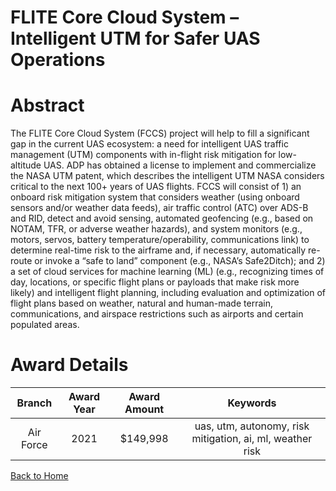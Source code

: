 
FLITE Core Cloud System – Intelligent UTM for Safer UAS Operations
==================================================================

# Abstract


The FLITE Core Cloud System (FCCS) project will help to fill a significant gap in the current UAS ecosystem: a need for intelligent UAS traffic management (UTM) components with in-flight risk mitigation for low-altitude UAS. ADP has obtained a license to implement and commercialize the NASA UTM patent, which describes the intelligent UTM NASA considers critical to the next 100+ years of UAS flights. FCCS will consist of 1) an onboard risk mitigation system that considers weather (using onboard sensors and/or weather data feeds), air traffic control (ATC) over ADS-B and RID, detect and avoid sensing, automated geofencing (e.g., based on NOTAM, TFR, or adverse weather hazards), and system monitors (e.g., motors, servos, battery temperature/operability, communications link) to determine real-time risk to the airframe and, if necessary, automatically re-route or invoke a “safe to land” component (e.g., NASA’s Safe2Ditch); and 2) a set of cloud services for machine learning (ML) (e.g., recognizing times of day, locations, or specific flight plans or payloads that make risk more likely) and intelligent flight planning, including evaluation and optimization of flight plans based on weather, natural and human-made terrain, communications, and airspace restrictions such as airports and certain populated areas.   

# Award Details

|Branch|Award Year|Award Amount|Keywords|
| :---: | :---: | :---: | :---: |
|Air Force|2021|$149,998|uas, utm, autonomy, risk mitigation, ai, ml, weather risk|
  
  


[Back to Home](https://github.com/chrischow/dod_sbir_awards/DJ/#1775)